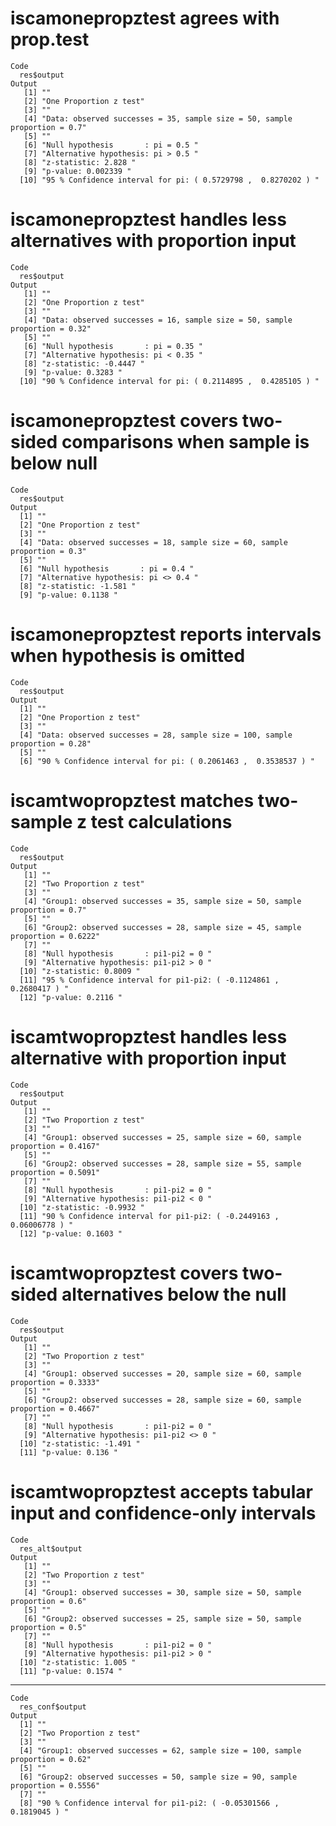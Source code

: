 # iscamonepropztest agrees with prop.test

    Code
      res$output
    Output
       [1] ""                                                                        
       [2] "One Proportion z test"                                                   
       [3] ""                                                                        
       [4] "Data: observed successes = 35, sample size = 50, sample proportion = 0.7"
       [5] ""                                                                        
       [6] "Null hypothesis       : pi = 0.5 "                                       
       [7] "Alternative hypothesis: pi > 0.5 "                                       
       [8] "z-statistic: 2.828 "                                                     
       [9] "p-value: 0.002339 "                                                      
      [10] "95 % Confidence interval for pi: ( 0.5729798 ,  0.8270202 ) "            

# iscamonepropztest handles less alternatives with proportion input

    Code
      res$output
    Output
       [1] ""                                                                         
       [2] "One Proportion z test"                                                    
       [3] ""                                                                         
       [4] "Data: observed successes = 16, sample size = 50, sample proportion = 0.32"
       [5] ""                                                                         
       [6] "Null hypothesis       : pi = 0.35 "                                       
       [7] "Alternative hypothesis: pi < 0.35 "                                       
       [8] "z-statistic: -0.4447 "                                                    
       [9] "p-value: 0.3283 "                                                         
      [10] "90 % Confidence interval for pi: ( 0.2114895 ,  0.4285105 ) "             

# iscamonepropztest covers two-sided comparisons when sample is below null

    Code
      res$output
    Output
      [1] ""                                                                        
      [2] "One Proportion z test"                                                   
      [3] ""                                                                        
      [4] "Data: observed successes = 18, sample size = 60, sample proportion = 0.3"
      [5] ""                                                                        
      [6] "Null hypothesis       : pi = 0.4 "                                       
      [7] "Alternative hypothesis: pi <> 0.4 "                                      
      [8] "z-statistic: -1.581 "                                                    
      [9] "p-value: 0.1138 "                                                        

# iscamonepropztest reports intervals when hypothesis is omitted

    Code
      res$output
    Output
      [1] ""                                                                          
      [2] "One Proportion z test"                                                     
      [3] ""                                                                          
      [4] "Data: observed successes = 28, sample size = 100, sample proportion = 0.28"
      [5] ""                                                                          
      [6] "90 % Confidence interval for pi: ( 0.2061463 ,  0.3538537 ) "              

# iscamtwopropztest matches two-sample z test calculations

    Code
      res$output
    Output
       [1] ""                                                                             
       [2] "Two Proportion z test"                                                        
       [3] ""                                                                             
       [4] "Group1: observed successes = 35, sample size = 50, sample proportion = 0.7"   
       [5] ""                                                                             
       [6] "Group2: observed successes = 28, sample size = 45, sample proportion = 0.6222"
       [7] ""                                                                             
       [8] "Null hypothesis       : pi1-pi2 = 0 "                                         
       [9] "Alternative hypothesis: pi1-pi2 > 0 "                                         
      [10] "z-statistic: 0.8009 "                                                         
      [11] "95 % Confidence interval for pi1-pi2: ( -0.1124861 ,  0.2680417 ) "           
      [12] "p-value: 0.2116 "                                                             

# iscamtwopropztest handles less alternative with proportion input

    Code
      res$output
    Output
       [1] ""                                                                             
       [2] "Two Proportion z test"                                                        
       [3] ""                                                                             
       [4] "Group1: observed successes = 25, sample size = 60, sample proportion = 0.4167"
       [5] ""                                                                             
       [6] "Group2: observed successes = 28, sample size = 55, sample proportion = 0.5091"
       [7] ""                                                                             
       [8] "Null hypothesis       : pi1-pi2 = 0 "                                         
       [9] "Alternative hypothesis: pi1-pi2 < 0 "                                         
      [10] "z-statistic: -0.9932 "                                                        
      [11] "90 % Confidence interval for pi1-pi2: ( -0.2449163 ,  0.06006778 ) "          
      [12] "p-value: 0.1603 "                                                             

# iscamtwopropztest covers two-sided alternatives below the null

    Code
      res$output
    Output
       [1] ""                                                                             
       [2] "Two Proportion z test"                                                        
       [3] ""                                                                             
       [4] "Group1: observed successes = 20, sample size = 60, sample proportion = 0.3333"
       [5] ""                                                                             
       [6] "Group2: observed successes = 28, sample size = 60, sample proportion = 0.4667"
       [7] ""                                                                             
       [8] "Null hypothesis       : pi1-pi2 = 0 "                                         
       [9] "Alternative hypothesis: pi1-pi2 <> 0 "                                        
      [10] "z-statistic: -1.491 "                                                         
      [11] "p-value: 0.136 "                                                              

# iscamtwopropztest accepts tabular input and confidence-only intervals

    Code
      res_alt$output
    Output
       [1] ""                                                                          
       [2] "Two Proportion z test"                                                     
       [3] ""                                                                          
       [4] "Group1: observed successes = 30, sample size = 50, sample proportion = 0.6"
       [5] ""                                                                          
       [6] "Group2: observed successes = 25, sample size = 50, sample proportion = 0.5"
       [7] ""                                                                          
       [8] "Null hypothesis       : pi1-pi2 = 0 "                                      
       [9] "Alternative hypothesis: pi1-pi2 > 0 "                                      
      [10] "z-statistic: 1.005 "                                                       
      [11] "p-value: 0.1574 "                                                          

---

    Code
      res_conf$output
    Output
      [1] ""                                                                             
      [2] "Two Proportion z test"                                                        
      [3] ""                                                                             
      [4] "Group1: observed successes = 62, sample size = 100, sample proportion = 0.62" 
      [5] ""                                                                             
      [6] "Group2: observed successes = 50, sample size = 90, sample proportion = 0.5556"
      [7] ""                                                                             
      [8] "90 % Confidence interval for pi1-pi2: ( -0.05301566 ,  0.1819045 ) "          

